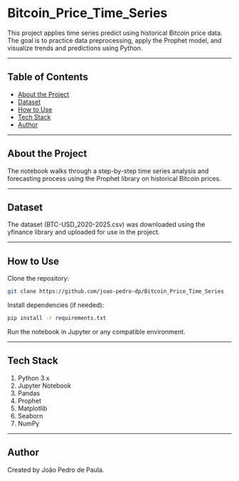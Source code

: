 # Bitcoin_Price_Time_Series

This project applies time series predict using historical Bitcoin price data. The goal is to practice data preprocessing, apply the Prophet model, and visualize trends and predictions using Python.

---

## Table of Contents
- [About the Project](#about-the-project)
- [Dataset](#dataset)
- [How to Use](#how-to-use)
- [Tech Stack](#tech-stack)
- [Author](#author)

---

## About the Project

The notebook walks through a step-by-step time series analysis and forecasting process using the Prophet library on historical Bitcoin prices.

---

## Dataset

The dataset (BTC-USD_2020-2025.csv) was downloaded using the yfinance library and uploaded for use in the project.

---

## How to Use

Clone the repository:

```bash
git clone https://github.com/joao-pedro-dp/Bitcoin_Price_Time_Series

```

Install dependencies (if needed):

```bash
pip install -r requirements.txt
```

Run the notebook in Jupyter or any compatible environment.

---

## Tech Stack

1. Python 3.x 
2. Jupyter Notebook 
3. Pandas
4. Prophet
5. Matplotlib
6. Seaborn
7. NumPy

---

## Author

Created by João Pedro de Paula.